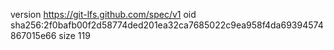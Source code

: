 version https://git-lfs.github.com/spec/v1
oid sha256:2f0bafb00f2d58774ded201ea32ca7685022c9ea958f4da69394574867015e66
size 119
